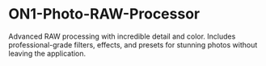 # ON1-Photo-RAW-Processor
Advanced RAW processing with incredible detail and color. Includes professional-grade filters, effects, and presets for stunning photos without leaving the application.
